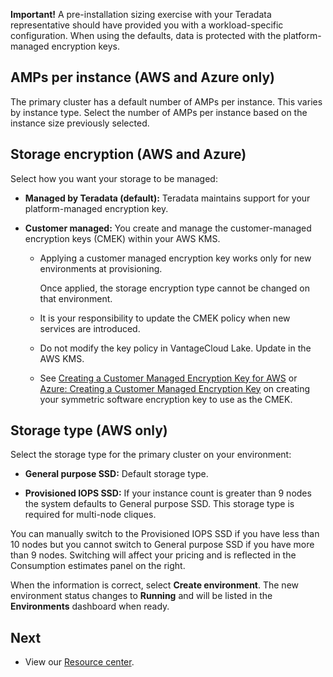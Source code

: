 **Important!** A pre-installation sizing exercise with your Teradata representative should have provided you with a workload-specific configuration. When using the defaults, data is protected with the platform-managed encryption keys.

## AMPs per instance (AWS and Azure only)


The primary cluster has a default number of AMPs per instance. This varies by instance type. Select the number of AMPs per instance based on the instance size previously selected.

## Storage encryption (AWS and Azure)


Select how you want your storage to be managed:

-   **Managed by Teradata (default):** Teradata maintains support for your platform-managed encryption key.


-   **Customer managed:** You create and manage the customer-managed encryption keys (CMEK) within your AWS KMS.

    -   Applying a customer managed encryption key works only for new environments at provisioning.

        Once applied, the storage encryption type cannot be changed on that environment.


    -   It is your responsibility to update the CMEK policy when new services are introduced.


    -   Do not modify the key policy in VantageCloud Lake. Update in the AWS KMS.


    -   See [Creating a Customer Managed Encryption Key for AWS](https://docs.teradata.com/access/sources/dita/topic?dita:topicPath=qly1704828971494.dita) or [Azure: Creating a Customer Managed Encryption Key](https://docs.teradata.com/access/sources/dita/topic?dita:topicPath=ayd1718750859566.dita) on creating your symmetric software encryption key to use as the CMEK.


## Storage type (AWS only)


Select the storage type for the primary cluster on your environment:

-   **General purpose SSD:** Default storage type.


-   **Provisioned IOPS SSD:** If your instance count is greater than 9 nodes the system defaults to General purpose SSD. This storage type is required for multi-node cliques.


You can manually switch to the Provisioned IOPS SSD if you have less than 10 nodes but you cannot switch to General purpose SSD if you have more than 9 nodes. Switching will affect your pricing and is reflected in the Consumption estimates panel on the right.

When the information is correct, select **Create environment**. The new environment status changes to **Running** and will be listed in the **Environments** dashboard when ready.

## Next


-   View our [Resource center](gxj1707271369419.md).


